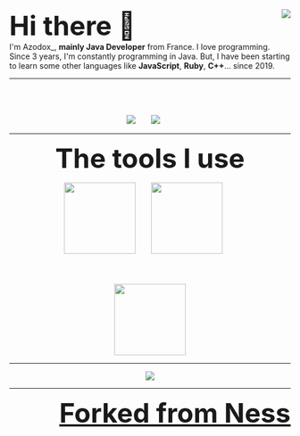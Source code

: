 
<img align="right" src="https://github-readme-stats.vercel.app/api?username=azodox&count_private=true&show_icons=true&hide_border=true" />
<font size="10">
<b>
Hi there 👋
</b>
</font>
<br>
I'm Azodox_, <b>mainly Java Developer</b> from France. I love programming. Since 3 years, I'm constantly programming in Java. But, I have been starting to learn some other languages like <b>JavaScript</b>, <b>Ruby</b>, <b>C++</b>... since 2019.</br>

___

<p align="center">
	<br>
	<br>
	<br>
	<img src="http://img.shields.io/badge/Discord-%40Luke/Azodox_%232416-7289DA?style=for-the-badge" />
	&nbsp;&nbsp;&nbsp;&nbsp;&nbsp;
	<img src="http://img.shields.io/badge/Twiter-%40Azodox__-1DA1F2?style=for-the-badge" />
	&nbsp;&nbsp;&nbsp;&nbsp;&nbsp;
	<!--<br>
	<br>
	<br>
	<font size="10">
		<b>
			My projects
		</b>
	</font>
	<br>
	<br>
	<br>
	<img src="https://github-readme-stats.vercel.app/api/pin/?username=NessMC&repo=popscript" />
	<img src="https://github-readme-stats.vercel.app/api/pin/?username=Objective-HTML&repo=objective-html" />
	<img src="https://github-readme-stats.vercel.app/api/pin/?username=NessMC&repo=css-framework" />
	<img src="https://github-readme-stats.vercel.app/api/pin/?username=NessMC&repo=javaskript" />-->
</p>

___

<p align="center">
	<font size="10">
		<b>
		The tools I use
		</b>
	</font>
</p>

<p align="center">
	<img src="https://www.split.io/wp-content/uploads/2020/03/javascript-logo.png" width="128"/>
	&nbsp;&nbsp;&nbsp;&nbsp;&nbsp;
	<img src="https://www.solutions-numeriques.com/wp-content/uploads/2016/03/java.png" width="128"/>
	&nbsp;&nbsp;&nbsp;&nbsp;&nbsp;
	<br>
	<br>
	<br><br>
	<img src="https://git-scm.com/images/logos/downloads/Git-Icon-1788C.png" width="128" />
</p>

___

<p align="center">
	<img align="center" src="https://github-readme-stats.vercel.app/api/top-langs/?username=azodox&hide_border=true" />
</p>

___

<p align="right">
	<font size="7">
		<b>
			<a href="https://github.com/NessMC/NessMC">Forked from Ness
		</b>	
	</font>
</p>
